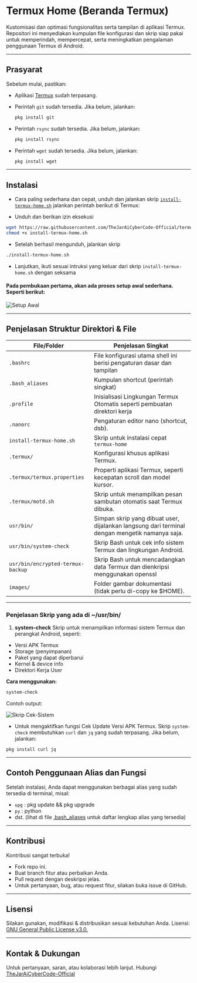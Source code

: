 # Termux Home (Beranda Termux)

Kustomisasi dan optimasi fungsionalitas serta tampilan di aplikasi Termux.
Repositori ini menyediakan kumpulan file konfigurasi dan skrip siap pakai untuk memperindah, mempercepat,
serta meningkatkan pengalaman penggunaan Termux di Android.

---

## Prasyarat

Sebelum mulai, pastikan:
- Aplikasi [Termux](https://termux.dev/en/) sudah terpasang.
- Perintah `git` sudah tersedia. Jika belum, jalankan:

  ```bash
  pkg install git
  ```

- Perintah `rsync` sudah tersedia. Jika belum, jalankan:

  ```bash
  pkg install rsync
  ```

- Perintah `wget` sudah tersedia. Jika belum, jalankan:

  ```bash
  pkg install wget
  ```

---

## Instalasi

+ Cara paling sederhana dan cepat, unduh dan jalankan skrip
[`install-termux-home.sh`](https://github.com/TheJarAiCyberCode-Official/termux-home/blob/main/install-termux-home.sh)
jalankan perintah berikut di Termux:

+ Unduh dan berikan izin eksekusi

```bash
wget https://raw.githubusercontent.com/TheJarAiCyberCode-Official/termux-home/main/install-termux-home.sh
chmod +x install-termux-home.sh
```

+ Setelah berhasil mengunduh, jalankan skrip

```bash
./install-termux-home.sh
```

+ Lanjutkan, ikuti sesuai intruksi yang keluar dari skrip `install-termux-home.sh` dengan seksama

#### Pada pembukaan pertama, akan ada proses setup awal sederhana. Seperti berikut:

   ![Setup Awal](images/termux-home-setup.png)

---

## Penjelasan Struktur Direktori & File

| File/Folder                       | Penjelasan Singkat                                                                             |
|-----------------------------------|------------------------------------------------------------------------------------------------|
| `.bashrc`                         | File konfigurasi utama shell ini berisi pengaturan dasar dan tampilan                          |
| `.bash_aliases`                   | Kumpulan shortcut (perintah singkat)                                                           |
| `.profile`                        | Inisialisasi Lingkungan Termux Otomatis seperti pembuatan direktori kerja                      |
| `.nanorc`                         | Pengaturan editor nano (shortcut, dsb).                                                        |
| `install-termux-home.sh`          | Skrip untuk instalasi cepat `termux-home`                                                      |
| `.termux/`                        | Konfigurasi khusus aplikasi Termux.                                                            |
| `.termux/termux.properties`       | Properti aplikasi Termux, seperti kecepatan scroll dan model kursor.                           |
| `.termux/motd.sh`                 | Skrip untuk menampilkan pesan sambutan otomatis saat Termux dibuka.                            |
| `usr/bin/`                        | Simpan skrip yang dibuat user, dijalankan langsung dari terminal dengan mengetik namanya saja. |
| `usr/bin/system-check`            | Skrip Bash untuk cek info sistem Termux dan lingkungan Android.                                |
| `usr/bin/encrypted-termux-backup` | Skrip Bash untuk mencadangkan data Termux dan dienkripsi menggunakan openssl                   |
| `images/`                         | Folder gambar dokumentasi (tidak perlu di-copy ke $HOME).                                      |


---

### Penjelasan Skrip yang ada di ~/usr/bin/

1. **system-check**
Skrip untuk menampilkan informasi sistem Termux dan perangkat Android, seperti:
- Versi APK Termux
- Storage (penyimpanan)
- Paket yang dapat diperbarui
- Kernel & device info
- Direktori Kerja User

**Cara menggunakan:**

```bash
system-check
```
Contoh output:

![Skrip Cek-Sistem](images/termux-home-system-check.png)

- Untuk mengaktifkan fungsi Cek Update Versi APK Termux. 
Skrip `system-check` membutuhkan `curl` dan `jq` yang sudah terpasang. Jika belum, jalankan:

```
pkg install curl jq
```
---

## Contoh Penggunaan Alias dan Fungsi

Setelah instalasi, Anda dapat menggunakan berbagai alias yang sudah tersedia di terminal, misal:
- `upg` : pkg update && pkg upgrade
- `py`  : python
- dst. (lihat di file [.bash_aliases](https://github.com/TheJarAiCyberCode-Official/termux-home/blob/main/.bash_aliases) untuk daftar lengkap alias yang tersedia)

---

## Kontribusi

Kontribusi sangat terbuka!
- Fork repo ini.
- Buat branch fitur atau perbaikan Anda.
- Pull request dengan deskripsi jelas.
- Untuk pertanyaan, bug, atau request fitur, silakan buka issue di GitHub.

---

## Lisensi

Silakan gunakan, modifikasi & distribusikan sesuai kebutuhan Anda. Lisensi:
[GNU General Public License v3.0.](https://github.com/TheJarAiCyberCode-Official/termux-home/blob/main/LICENSE)

---

## Kontak & Dukungan

Untuk pertanyaan, saran, atau kolaborasi lebih lanjut.
Hubungi [TheJarAiCyberCode-Official](https://github.com/TheJarAiCyberCode-Official)
